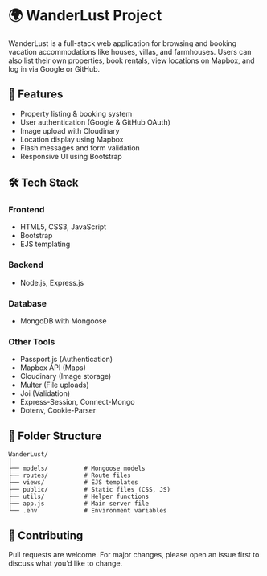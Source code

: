 # 🌍 WanderLust Project

WanderLust is a full-stack web application for browsing and booking vacation accommodations like houses, villas, and farmhouses. Users can also list their own properties, book rentals, view locations on Mapbox, and log in via Google or GitHub.

## 🚀 Features

- Property listing & booking system
- User authentication (Google & GitHub OAuth)
- Image upload with Cloudinary
- Location display using Mapbox
- Flash messages and form validation
- Responsive UI using Bootstrap

## 🛠️ Tech Stack

### Frontend
- HTML5, CSS3, JavaScript
- Bootstrap
- EJS templating

### Backend
- Node.js, Express.js

### Database
- MongoDB with Mongoose

### Other Tools
- Passport.js (Authentication)
- Mapbox API (Maps)
- Cloudinary (Image storage)
- Multer (File uploads)
- Joi (Validation)
- Express-Session, Connect-Mongo
- Dotenv, Cookie-Parser

## 📁 Folder Structure

```
WanderLust/
│
├── models/          # Mongoose models
├── routes/          # Route files
├── views/           # EJS templates
├── public/          # Static files (CSS, JS)
├── utils/           # Helper functions
├── app.js           # Main server file
└── .env             # Environment variables
```


## 🤝 Contributing

Pull requests are welcome. For major changes, please open an issue first to discuss what you’d like to change.


